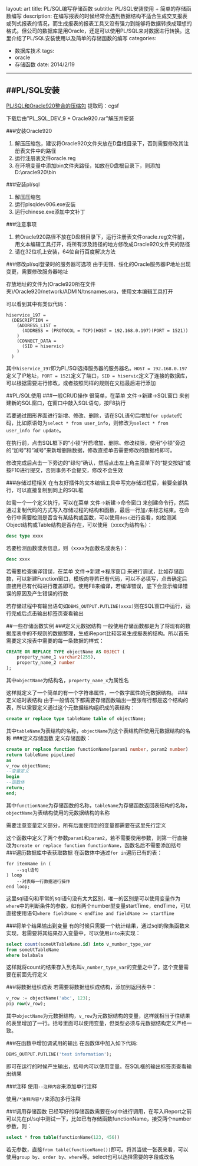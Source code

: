 layout: art
title: PL/SQL编写存储函数
subtitle: PL/SQL安装使用 + 简单的存储函数编写
description: 在编写报表的时候经常会遇到数据结构不适合生成交叉报表或列式报表的情况，而生成报表的报表工具又没有强力到能够将数据转换成理想的格式。但公司的数据库是用Oracle，还是可以使用PL/SQL来对数据进行转换。这里介绍了PL/SQL安装使用以及简单的存储函数的编写
categories: 
- 数据库技术
tags: 
- oracle
- 存储函数
date: 2014/2/19
---

##PL/SQL安装
---
[PL/SQL和Oracle920整合的压缩包](http://pan.baidu.com/s/1ntwisrB)
提取码：cgsf

下载后由"PL\_SQL\_DEV\_9 + Oracle920.rar"解压并安装

###安装Oracle920
1. 解压压缩包，建议将Oracle920文件夹放在D盘根目录下，否则需要修改其注册表文件中的路径
2. 运行注册表文件oracle\.reg
3. 在环境变量中添加bin文件夹路径，如放在D盘根目录下，则添加D:\\oracle920\\bin

###安装pl/sql
1. 解压压缩包
2. 运行plsqldev906.exe安装
3. 运行chinese.exe添加中文补丁

###注意事项
1. 若Oracle920路径不放在D盘根目录下，运行注册表文件oracle\.reg文件前，用文本编辑工具打开，将所有涉及路径的地方修改成Oracle920文件夹的路径
2. 请在32位机上安装，64位自行百度解决方法

###修改pl/sql登录时的服务器可选项
由于无锡、绥化的Oracle服务器IP地址出现变更，需要修改服务器地址

存放地址的文件为(Oracle920所在文件夹)/Oracle920/network/ADMIN/tnsnames.ora，使用文本编辑工具打开

可以看到其中有类似代码：
```
hiservice_197 =
  (DESCRIPTION =
    (ADDRESS_LIST =
      (ADDRESS = (PROTOCOL = TCP)(HOST = 192.168.0.197)(PORT = 1521))
    )
    (CONNECT_DATA =
      (SID = hiservic)
    )
  )
```
其中```hiservice_197```即为PL/SQl选择服务器的服务器名。```HOST = 192.168.0.197```定义了IP地址，```PORT = 1521```定义了端口，```SID = hiservic```定义了连接的数据库，可以根据需要进行修改，或者按照同样的规则在文档最后进行添加

##PL/SQL使用
###一般CRUD操作
很简单，在菜单 文件->新建->SQL窗口 来创建新的SQL窗口，在窗口中敲入SQL语句，按F8执行

若要通过图形界面进行新增、修改、删除，请在SQL语句后增加```for update```代码，比如原语句为```select * from user_info```，则修改为```select * from user_info for update```。

在执行前，点击SQL框下的“小锁”开启增加、删除、修改权限，使用“小锁”旁边的“加号”和“减号”来新增删除数据，修改直接单击需要修改的数据格即可。

修改完成后点击一下旁边的“绿勾”确认，然后点击左上角主菜单下的“提交按钮”或按F10进行提交，否则事务不会提交，修改不会生效

###存储过程相关
在有友好插件的文本编辑工具中写完存储过程后，若要全部执行，可以直接复制到同上的SQL框

如需一个一个定义执行，可以在菜单 文件->新建->命令窗口 来创建命令行，然后通过复制代码的方式写入存储过程的结构和函数，最后一行加```/```来标志结束。在命令行中需要检测是否含有某结构或函数，可以使用```desc```进行查看，如检测某Object结构或Table结构是否存在，可以使用（xxxx为结构名）：
```sql
desc type xxxx
```
若要检测函数或表信息，则（xxxx为函数名或表名）：
```sql
desc xxxx
```
若需要检查编译错误，在菜单  文件->新建->程序窗口 来进行调试，比如存储函数，可以新建Function窗口，模板向导若已有代码，可以不必填写，点击确定后直接用已有代码进行覆盖即可。使用F8来编译，若编译错误，底下会显示编译错误的原因及产生错误的行数

若存储过程中有输出语句如```DBMS_OUTPUT.PUTLINE(xxxx)```则在SQL窗口中运行，运行完成后点击输出标签页查看输出

##一些存储函数实例
###定义元数据结构
一般使用存储函数都是为了将现有的数据库表中的不规则的数据整理，生成iReport比较容易生成报表的结构。所以首先需要定义报表中需要的每一条数据的样式：
```sql
CREATE OR REPLACE TYPE objectName AS OBJECT (
    property_name_1 varchar2(255),
    property_name_2 number
);
```
其中```objectName```为结构名，```property_name_x```为属性名

这样就定义了一个简单的有一个字符串属性，一个数字属性的元数据结构。
###定义临时表结构
由于一般情况下都需要存储函数输出一整张每行都是这个结构的表，所以需要定义通过这个元数据结构组织成的表结构：
```sql
create or replace type tableName table of objectName;
```
其中```tableName```为表结构的名称，```objectName```为这个表结构所使用元数据结构的名称
###定义存储函数
定义存储函数：
```sql
create or replace function functionName(param1 number, param2 number)
return tableName pipelined
as
v_row objectName;
--变量定义
begin
--函数体
return;
end;
```
其中```functionName```为存储函数的名称，```tableName```为存储函数返回表结构的名称，```objectName```为表结构使用的元数据结构的名称

需要注意变量定义部分，所有后面使用到的变量都需要在这里先行定义

这个函数中定义了两个参数```param1```和```param2```，若不需要使用参数，则第一行直接改为```create or replace function functionName```，函数名后不需要添加括号
###遍历数据库中表获取数据
在函数体中通过```for in```遍历已有的表：
```
for itemName in (
    --sql语句
) loop
    --对表每一行数据进行操作
end loop;
```
这里sql语句和平常的sql语句没有太大区别，唯一的区别是可以使用变量作为```where```中的判断条件的参数，如有两个number型变量startTime，endTime，可以直接使用语句```where fieldName < endTime and fieldName >= startTime```

###将单个结果输出到变量
有的时候只需要一个统计结果，通过sql的聚集函数来实现，若需要将其结果存入变量中，可以使用```into```来实现：
```sql
select count(someUtTableName.id) into v_number_type_var
from someUtTableName
where balabala
```
这样就将count的结果存入到名叫```v_number_type_var```的变量之中了，这个变量需要在前面先行定义

###将数据组织成表
若需要将数据组织成结构，添加到返回表中：
```sql
v_row := objectName('abc', 123);
pip row(v_row);
```
其中```objectName```为元数据结构，```v_row```为元数据结构的变量，这样就相当于往结果的表里增加了一行。括号里面可以使用变量，但类型必须与元数据结构定义严格一致。

###在函数中增加调试用的输出
在函数体中加入如下代码:
```sql
DBMS_OUTPUT.PUTLINE('test information');
```
即可在运行的时候产生输出，括号内可以使用变量。在SQL框的输出标签页查看输出结果

###注释
使用```--注释内容```来添加单行注释

使用```/*注释内容*/```来添加多行注释

###调用存储函数
已经写好的存储函数需要在sql中进行调用，在写入iReport之前可以先在pl/sql中测试一下，比如已有存储函数functionName，接受两个number参数，则：
```sql
select * from table(functionName(123, 456))
```
若无参数，直接```from table(functionName())```即可。将其当做一张表来看，可以使用```group by```、```order by```、```where```等。select也可以选择需要的字段或改名

